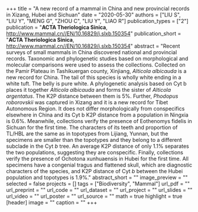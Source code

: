 +++
title = "A new record of a mammal in China and new provincial records in Xizang, Hubei and Sichuan"
date = "2020-05-30"
authors = ["LIU S", "LIU Y", "MENG G", "ZHOU C", "LIU Y", "LIAO R"]
publication_types = ["2"]
publication = "**ACTA Theriologica Sinica**, http://www.mammal.cn//EN/10.16829/j.slxb.150354"
publication_short = "**ACTA Theriologica Sinica**, http://www.mammal.cn//EN/10.16829/j.slxb.150354"
abstract = "Recent surveys of small mammals in China discovered national and provincial records. Taxonomic and phylogenetic studies based on morphological and molecular comparisons were used to assess the collections. Collected on the Pamir Plateau in Tashikuergan county, Xinjiang, *Alticola albicauda* is a new record for China. The tail of this species is wholly white ending in a white tuft. The belly is pure white. A phylogenetic analysis based on Cyt b places it together *Alticola albicauda* and forms the sister of *Alticola argentatus*. The K2P distance between them is 5%. Further, *Phodopus roborovskii* was captured in Xizang and it is a new record for Tibet Autonomous Region. It does not differ morphologically from conspecifics elsewhere in China and its Cyt b K2P distance from a population in Ningxia is 0.6%. Meanwhile, collections verify the presence of Eothenomys fidelis in Sichuan for the first time. The characters of its teeth and proportion of TL/HBL are the same as in topotypes from Lijiang, Yunnan, but the specimens are smaller than the topotypes and they belong to a different subclade in the Cyt *b* tree. An average K2P distance of only 1.1% separates the two populations, suggesting they are conspecific. Finally, collections verify the presence of Ochotona xunhuaensis in Hubei for the first time. All specimens have a congenial tragus and flattened skull, which are diagnostic characters of the species, and K2P distance of Cyt *b* between the Hubei population and topotypes is 1.9%."
abstract_short = ""
image_preview = ""
selected = false
projects = []
tags = ["Biodiversity", "Mammal"]
url_pdf = ""
url_preprint = ""
url_code = ""
url_dataset = ""
url_project = ""
url_slides = ""
url_video = ""
url_poster = ""
url_source = ""
math = true
highlight = true
[header]
image = ""
caption = ""
+++